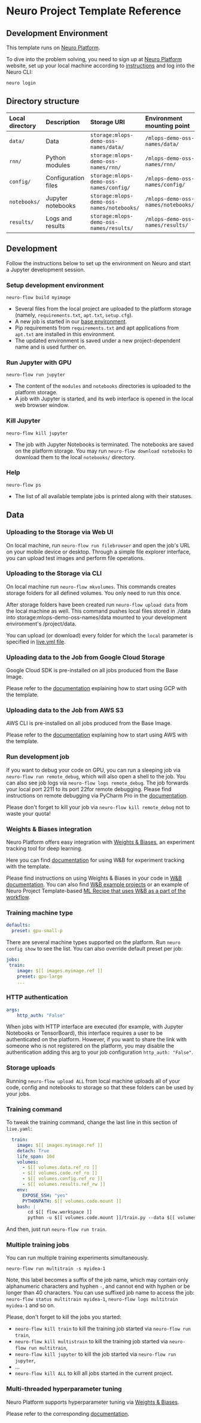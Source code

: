 # Neuro Project Template Reference

## Development Environment

This template runs on [Neuro Platform](https://neu.ro). 

To dive into the problem solving, you need to sign up at [Neuro Platform](https://neu.ro) website, set up your local machine according to [instructions](https://neu.ro/docs) and log into the Neuro CLI:

```shell
neuro login
```

## Directory structure

| Local directory | Description | Storage URI | Environment mounting point |
|:--------------- |:----------- |:----------- |:-------------------------- | 
| `data/` | Data | `storage:mlops-demo-oss-names/data/` | `/mlops-demo-oss-names/data/` | 
| `rnn/` | Python modules | `storage:mlops-demo-oss-names/rnn/` | `/mlops-demo-oss-names/rnn/` |
| `config/` | Configuration files | `storage:mlops-demo-oss-names/config/` | `/mlops-demo-oss-names/config/` |
| `notebooks/` | Jupyter notebooks | `storage:mlops-demo-oss-names/notebooks/` | `/mlops-demo-oss-names/notebooks/` |
| `results/` | Logs and results | `storage:mlops-demo-oss-names/results/` | `/mlops-demo-oss-names/results/` |

## Development

Follow the instructions below to set up the environment on Neuro and start a Jupyter development session.

### Setup development environment 

```shell
neuro-flow build myimage
```

* Several files from the local project are uploaded to the platform storage (namely, `requirements.txt`,  `apt.txt`, `setup.cfg`).
* A new job is started in our [base environment](https://hub.docker.com/r/neuromation/base). 
* Pip requirements from `requirements.txt` and apt applications from `apt.txt` are installed in this environment.
* The updated environment is saved under a new project-dependent name and is used further on.

### Run Jupyter with GPU 

```shell
neuro-flow run jupyter
```

* The content of the `modules` and `notebooks` directories is uploaded to the platform storage.
* A job with Jupyter is started, and its web interface is opened in the local web browser window.

### Kill Jupyter

```shell 
neuro-flow kill jupyter
```

* The job with Jupyter Notebooks is terminated. The notebooks are saved on the platform storage. You may run `neuro-flow download notebooks` to download them to the local `notebooks/` directory.

### Help

```shell 
neuro-flow ps
```

* The list of all available template jobs is printed along with their statuses.


## Data

### Uploading to the Storage via Web UI

On local machine, run `neuro-flow run filebrowser` and open the job's URL on your mobile device or desktop.
Through a simple file explorer interface, you can upload test images and perform file operations.

### Uploading to the Storage via CLI

On local machine run `neuro-flow mkvolumes`. This commands creates storage folders for all defined volumes. You only need to run this once.

After storage folders have been created run `neuro-flow upload data` from the local machine as well. This command pushes local files stored in ./data into storage:mlops-demo-oss-names/data mounted to your development environment's /project/data.

You can upload (or download) every folder for which the `local` parameter is specified in [live.yml file](./.neuro/live.yml).

### Uploading data to the Job from Google Cloud Storage

Google Cloud SDK is pre-installed on all jobs produced from the Base Image.

Please refer to the [documentation](https://docs.neu.ro/toolbox/accessing-object-storage-in-gcp) explaining how to start using GCP with the template.

### Uploading data to the Job from AWS S3

AWS CLI is pre-installed on all jobs produced from the Base Image.

Please refer to the [documentation](https://docs.neu.ro/toolbox/accessing-object-storage-in-aws) explaining how to start using AWS with the template.

### Run development job

If you want to debug your code on GPU, you can run a sleeping job via `neuro-flow run remote_debug`, which will also open a shell to the job. You can also see job logs via `neuro-flow logs remote_debug`. The job forwards your local port 2211 to its port 22for remote debugging.
Please find instructions on remote debugging via PyCharm Pro in the [documentation](https://neu.ro/docs/remote_debugging_pycharm). 

Please don't forget to kill your job via `neuro-flow kill remote_debug` not to waste your quota!   

### Weights & Biases integration

Neuro Platform offers easy integration with [Weights & Biases](https://www.wandb.com), an experiment tracking tool for deep learning.

Here you can find [documentation](https://docs.neu.ro/toolbox/experiment-tracking-with-weights-and-biases) for using W&B for experiment tracking with the template.
 
Please find instructions on using Weights & Biases in your code in [W&B documentation](https://docs.wandb.com/library/api/examples).
You can also find [W&B example projects](https://github.com/wandb/examples) or an example of Neuro Project Template-based 
[ML Recipe that uses W&B as a part of the workflow](https://neu.ro/docs/cookbook/ml-recipe-hier-attention). 


### Training machine type

```yaml
defaults:
  preset: gpu-small-p
```

There are several machine types supported on the platform. Run `neuro config show` to see the list. You can also override default preset per job:

```yaml
jobs:
 train:
    image: $[[ images.myimage.ref ]]
    preset: gpu-large
    ...
```

### HTTP authentication

```yaml
args:
    http_auth: "False"
```

When jobs with HTTP interface are executed (for example, with Jupyter Notebooks or TensorBoard), this interface requires a user to be authenticated on the platform. However, if you want to share the link with someone who is not registered on the platform, you may disable the authentication adding this arg to your job configuration `http_auth: "False"`.

### Storage uploads

Running `neuro-flow upload ALL` from local machine uploads all of your code, config and notebooks to storage so that these folders can be used by your jobs.

### Training command

To tweak the training command, change the last line in this section of `live.yaml`:
 
```yaml
  train:
    image: $[[ images.myimage.ref ]]
    detach: True
    life_span: 10d
    volumes:
      - $[[ volumes.data.ref_ro ]]
      - $[[ volumes.code.ref_ro ]]
      - $[[ volumes.config.ref_ro ]]
      - $[[ volumes.results.ref_rw ]]
    env:
      EXPOSE_SSH: "yes"
      PYTHONPATH: $[[ volumes.code.mount ]]
    bash: |
        cd $[[ flow.workspace ]]
        python -u $[[ volumes.code.mount ]]/train.py --data $[[ volumes.data.mount ]]
```

And then, just run `neuro-flow run train`.

### Multiple training jobs

You can run multiple training experiments simultaneously.

```shell
neuro-flow run multitrain -s myidea-1
```

Note, this label becomes a suffix of the job name, which may contain only alphanumeric characters and hyphen `-`, and cannot end with hyphen or be longer than 40 characters. You can use suffixed job name to access the job: `neuro-flow status multitrain myidea-1`, `neuro-flow logs multitrain myidea-1` and so on.

Please, don't forget to kill the jobs you started:
- `neuro-flow kill train` to kill the training job started via `neuro-flow run train`,
- `neuro-flow kill multistrain` to kill the training job started via `neuro-flow run multitrain`,
- `neuro-flow kill jupyter` to kill the job started via `neuro-flow run jupyter`,
- ...
- `neuro-flow kill ALL` to kill all jobs started in the current project.

### Multi-threaded hyperparameter tuning

Neuro Platform supports hyperparameter tuning via [Weights & Biases](https://www.wandb.com/articles/running-hyperparameter-sweeps-to-pick-the-best-model-using-w-b).

Please refer to the corresponding [documentation](https://docs.neu.ro/toolbox/hyperparameter-tuning-with-weights-and-biases).

